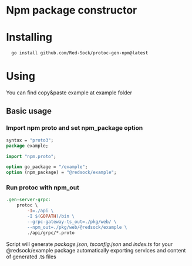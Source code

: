 # Npm package constructor

# Installing
```shell
  go install github.com/Red-Sock/protoc-gen-npm@latest
```

# Using
You can find copy&paste example at example folder

## Basic usage

### Import npm proto and set npm_package option
```protobuf
syntax = "proto3";
package example;

import "npm.proto";

option go_package = "/example";
option (npm_package) = "@redsock/example";

```

### Run protoc with npm_out 
```makefile
.gen-server-grpc:
	protoc \
    	-I=./api \
    	-I $(GOPATH)/bin \
    	--grpc-gateway-ts_out=./pkg/web/ \
     	--npm_out=./pkg/web/@redsock/example \  
    	./api/grpc/*.proto
```

Script will generate
_package.json_, _tsconfig.json_ and _index.ts_ 
for your @redsock/example package automatically exporting
services and content of generated .ts files 